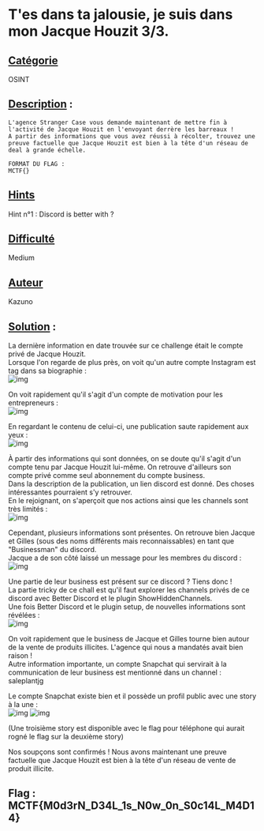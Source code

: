 
# **T'es dans ta jalousie, je suis dans mon Jacque Houzit 3/3**.
## <u>**Catégorie**</u>

OSINT

## <u>**Description**</u> :

```
L'agence Stranger Case vous demande maintenant de mettre fin à l'activité de Jacque Houzit en l'envoyant derrère les barreaux !
A partir des informations que vous avez réussi à récolter, trouvez une preuve factuelle que Jacque Houzit est bien à la tête d'un réseau de deal à grande échelle.

FORMAT DU FLAG : 
MCTF{}
```

## <u>Hints</u> 

Hint n°1 : Discord is better with ?

## <u>Difficulté</u> 

Medium

## <u>Auteur</u> 

Kazuno

## <u>Solution</u> :

La dernière information en date trouvée sur ce challenge était le compte privé de Jacque Houzit.  
Lorsque l'on regarde de plus près, on voit qu'un autre compte Instagram est tag dans sa biographie :  
![img](img/profile.PNG)

On voit rapidement qu'il s'agit d'un compte de motivation pour les entrepreneurs :  
![img](img/instabusi.PNG)


En regardant le contenu de celui-ci, une publication saute rapidement aux yeux :  
![img](img/publi.PNG)

À partir des informations qui sont données, on se doute qu'il s'agit d'un compte tenu par Jacque Houzit lui-même. On retrouve d'ailleurs son compte privé comme seul abonnement du compte business.  
Dans la description de la publication, un lien discord est donné. Des choses intéressantes pourraient s'y retrouver.  
En le rejoignant, on s'aperçoit que nos actions ainsi que les channels sont très limités :  
![img](img/chan.PNG)

Cependant, plusieurs informations sont présentes. On retrouve bien Jacque et Gilles (sous des noms différents mais reconnaissables) en tant que "Businessman" du discord.  
Jacque a de son côté laissé un message pour les membres du discord :  
![img](img/msg.PNG)

Une partie de leur business est présent sur ce discord ? Tiens donc !  
La partie tricky de ce chall est qu'il faut explorer les channels privés de ce discord avec Better Discord et le plugin ShowHiddenChannels.  
Une fois Better Discord et le plugin setup, de nouvelles informations sont révélées :  
![img](img/chanpriv.PNG)

On voit rapidement que le business de Jacque et Gilles tourne bien autour de la vente de produits illicites. L'agence qui nous a mandatés avait bien raison !  
Autre information importante, un compte Snapchat qui servirait à la communication de leur business est mentionné dans un channel : saleplantjg  

Le compte Snapchat existe bien et il possède un profil public avec une story à la une :  
![img](img/story1.png)
![img](img/story2.png)

(Une troisième story est disponible avec le flag pour téléphone qui aurait rogné le flag sur la deuxième story)

Nos soupçons sont confirmés ! Nous avons maintenant une preuve factuelle que Jacque Houzit est bien à la tête d'un réseau de vente de produit illicite.

## **Flag : MCTF{M0d3rN_D34L_1s_N0w_0n_S0c14L_M4D14}**
